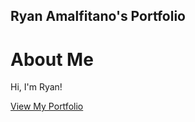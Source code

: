 <h2>Ryan Amalfitano's Portfolio</h2>
<h1>About Me</h1>

<p>Hi, I'm Ryan!</p>
<a href="https://ryanamalfitano.github.io/">View My Portfolio</a>